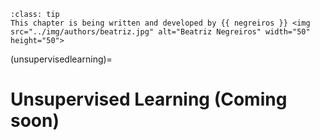 ```{admonition} Contributor
:class: tip
This chapter is being written and developed by {{ negreiros }} <img src="../img/authors/beatriz.jpg" alt="Beatriz Negreiros" width="50" height="50">
```

(unsupervisedlearning)=

# Unsupervised Learning (Coming soon)
